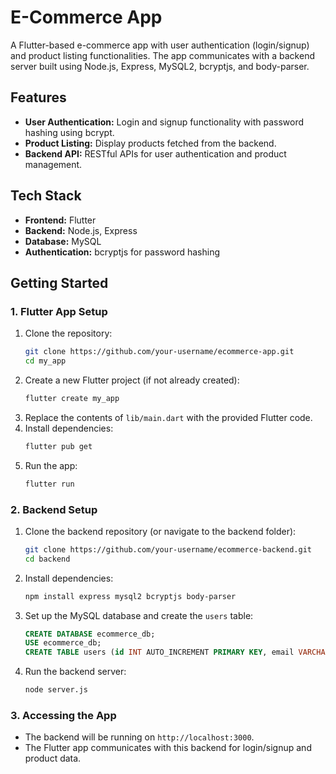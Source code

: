 # E-Commerce App

A Flutter-based e-commerce app with user authentication (login/signup) and product listing functionalities. The app communicates with a backend server built using Node.js, Express, MySQL2, bcryptjs, and body-parser.

## Features
- **User Authentication:** Login and signup functionality with password hashing using bcrypt.
- **Product Listing:** Display products fetched from the backend.
- **Backend API:** RESTful APIs for user authentication and product management.

## Tech Stack
- **Frontend:** Flutter
- **Backend:** Node.js, Express
- **Database:** MySQL
- **Authentication:** bcryptjs for password hashing

## Getting Started

### 1. **Flutter App Setup**
1. Clone the repository:
   ```bash
   git clone https://github.com/your-username/ecommerce-app.git
   cd my_app
   ```
2. Create a new Flutter project (if not already created):
   ```bash
   flutter create my_app
   ```
3. Replace the contents of `lib/main.dart` with the provided Flutter code.
4. Install dependencies:
   ```bash
   flutter pub get
   ```
5. Run the app:
   ```bash
   flutter run
   ```

### 2. **Backend Setup**
1. Clone the backend repository (or navigate to the backend folder):
   ```bash
   git clone https://github.com/your-username/ecommerce-backend.git
   cd backend
   ```
2. Install dependencies:
   ```bash
   npm install express mysql2 bcryptjs body-parser
   ```
3. Set up the MySQL database and create the `users` table:
   ```sql
   CREATE DATABASE ecommerce_db;
   USE ecommerce_db;
   CREATE TABLE users (id INT AUTO_INCREMENT PRIMARY KEY, email VARCHAR(255) NOT NULL UNIQUE, password VARCHAR(255) NOT NULL);
   ```
4. Run the backend server:
   ```bash
   node server.js
   ```

### 3. **Accessing the App**
- The backend will be running on `http://localhost:3000`.
- The Flutter app communicates with this backend for login/signup and product data.
